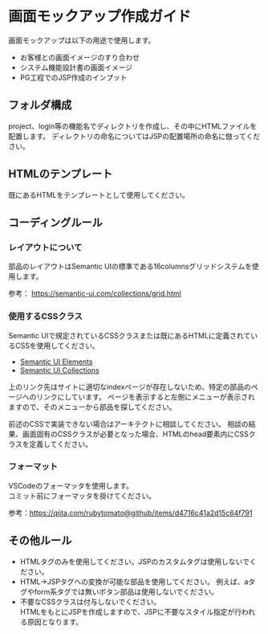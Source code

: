 # 画面モックアップ作成ガイド

画面モックアップは以下の用途で使用します。

- お客様との画面イメージのすり合わせ
- システム機能設計書の画面イメージ
- PG工程でのJSP作成のインプット

## フォルダ構成

project、login等の機能名でディレクトリを作成し、その中にHTMLファイルを配置します。
ディレクトリの命名についてはJSPの配置場所の命名に倣ってください。

## HTMLのテンプレート

既にあるHTMLをテンプレートとして使用してください。

## コーディングルール

### レイアウトについて

部品のレイアウトはSemantic UIの標準である16columnsグリッドシステムを使用します。

参考： https://semantic-ui.com/collections/grid.html

### 使用するCSSクラス

Semantic UIで規定されているCSSクラスまたは既にあるHTMLに定義されているCSSを使用してください。

- [Semantic UI Elements](https://semantic-ui.com/elements/button.html)
- [Semantic UI Collections](https://semantic-ui.com/collections/form.html)

上のリンク先はサイトに適切なindexページが存在しないため、特定の部品のページへのリンクにしています。 
ページを表示すると左側にメニューが表示されますので、そのメニューから部品を探してください。

前述のCSSで実装できない場合はアーキテクトに相談してください。 
相談の結果、画面固有のCSSクラスが必要となった場合、HTMLのhead要素内にCSSクラスを定義してください。

### フォーマット

VSCodeのフォーマッタを使用します。  
コミット前にフォーマッタを掛けてください。

参考：https://qiita.com/rubytomato@github/items/d4716c41a2d15c64f791

## その他ルール

- HTMLタグのみを使用してください。JSPのカスタムタグは使用しないでください。
- HTML→JSPタグへの変換が可能な部品を使用してください。
  例えば、aタグやform系タグでは無いボタン部品は使用しないでください。
- 不要なCSSクラスは付与しないでください。  
  HTMLをもとにJSPを作成しますので、JSPに不要なスタイル指定が行われる原因となります。

